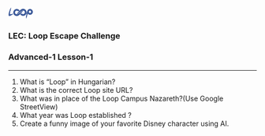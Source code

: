 <img src='../loop.png' width='10%'>

### LEC: Loop Escape Challenge
### Advanced-1 Lesson-1
---
1. What is “Loop” in Hungarian?
2. What is the correct Loop site URL?
3. What was in place of the Loop Campus Nazareth?(Use Google StreetView)
4. What year was Loop established ?
5. Create a funny image of your favorite Disney character using AI.
